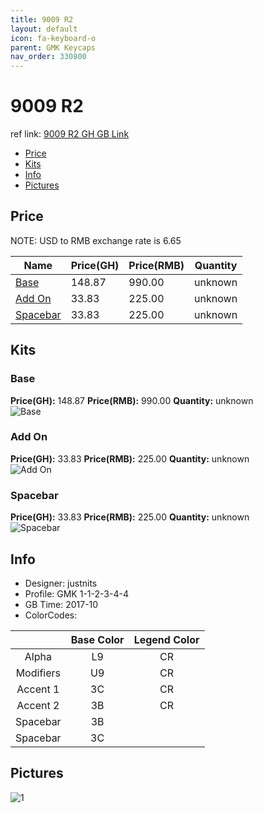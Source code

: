 ```yaml
---
title: 9009 R2
layout: default
icon: fa-keyboard-o
parent: GMK Keycaps
nav_order: 330800
---
```


# 9009 R2

ref link: [9009 R2 GH GB Link](https://geekhack.org/index.php?topic=91844.0)

* [Price](#price)
* [Kits](#kits)
* [Info](#info)
* [Pictures](#pictures)


## Price  
NOTE: USD to RMB exchange rate is 6.65

| Name          | Price(GH)    |  Price(RMB) | Quantity |
| ------------- | ------------ |  ---------- | -------- |
|[Base](#base)|148.87|990.00|unknown|
|[Add On](#add-on)|33.83|225.00|unknown|
|[Spacebar](#spacebar)|33.83|225.00|unknown|


## Kits
### Base
**Price(GH):** 148.87    **Price(RMB):** 990.00    **Quantity:** unknown  
<img src="{{ 'assets/images/gmk-keycaps/9009r2/kits_pics/base.png' | relative_url }}" alt="Base" class="image featured">

### Add On
**Price(GH):** 33.83    **Price(RMB):** 225.00    **Quantity:** unknown  
<img src="{{ 'assets/images/gmk-keycaps/9009r2/kits_pics/add-on.jpg' | relative_url }}" alt="Add On" class="image featured">

### Spacebar
**Price(GH):** 33.83    **Price(RMB):** 225.00    **Quantity:** unknown  
<img src="{{ 'assets/images/gmk-keycaps/9009r2/kits_pics/spacebar.jpg' | relative_url }}" alt="Spacebar" class="image featured">


## Info
* Designer: justnits
* Profile: GMK 1-1-2-3-4-4
* GB Time: 2017-10
* ColorCodes:  

| |Base Color     | Legend Color
| :-------------: | :-------------: | :------------:
|Alpha|L9|CR
|Modifiers|U9|CR
|Accent 1|3C|CR
|Accent 2|3B|CR
|Spacebar|3B|
|Spacebar|3C|


## Pictures
<img src="{{ 'assets/images/gmk-keycaps/9009r1/rendering_pics/1.jpg' | relative_url }}" alt="1" class="image featured">
